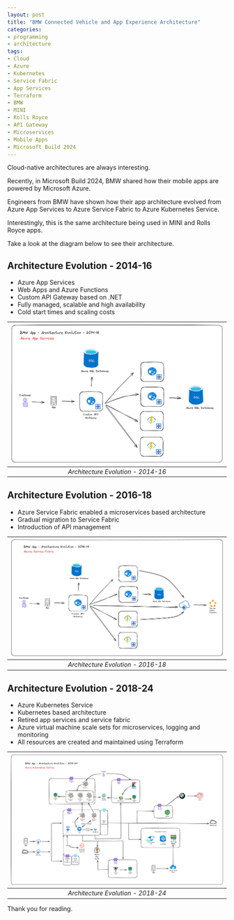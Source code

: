 ```yaml
---
layout: post
title: "BMW Connected Vehicle and App Experience Architecture"
categories:
- programming
- architecture
tags:
- Cloud
- Azure
- Kubernetes
- Service Fabric
- App Services
- Terraform
- BMW
- MINI
- Rolls Royce
- API Gateway
- Microservices
- Mobile Apps
- Microsoft Build 2024
---
```


Cloud-native architectures are always interesting.

Recently, in Microsoft Build 2024, BMW shared how their mobile apps are powered by Microsoft Azure.

Engineers from BMW have shown how their app architecture evolved from Azure App Services to Azure Service Fabric to Azure Kubernetes Service.

Interestingly, this is the same architecture being used in MINI and Rolls Royce apps.

Take a look at the diagram below to see their architecture.

## Architecture Evolution - 2014-16

- Azure App Services
- Web Apps and Azure Functions
- Custom API Gateway based on .NET
- Fully managed, scalable and high availability
- Cold start times and scaling costs

|![TTT](/assets/images/2024/07/21/1.png)|
|:--:| 
|*Architecture Evolution - 2014-16*|

## Architecture Evolution - 2016-18

- Azure Service Fabric enabled a microservices based architecture
- Gradual migration to Service Fabric
- Introduction of API management

|![TTT](/assets/images/2024/07/21/2.png)|
|:--:| 
|*Architecture Evolution - 2016-18*|

## Architecture Evolution - 2018-24

- Azure Kubernetes Service
- Kubernetes based architecture
- Retired app services and service fabric
- Azure virtual machine scale sets for microservices, logging and monitoring
- All resources are created and maintained using Terraform

|![TTT](/assets/images/2024/07/21/3.png)|
|:--:| 
|*Architecture Evolution - 2018-24*|

Thank you for reading.

